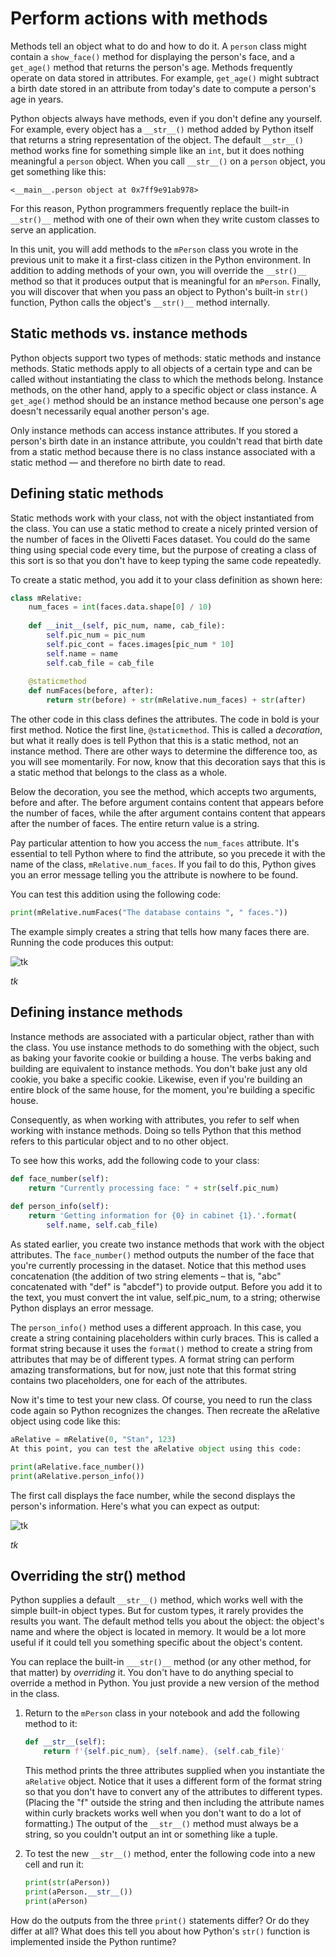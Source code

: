 # Perform actions with methods

Methods tell an object what to do and how to do it. A `person` class might contain a `show_face()` method for displaying the person's face, and a `get_age()` method that returns the person's age. Methods frequently operate on data stored in attributes. For example, `get_age()` might subtract a birth date stored in an attribute from today's date to compute a person's age in years. 

Python objects always have methods, even if you don't define any yourself. For example, every object has a `__str__()` method added by Python itself that returns a string representation of the object. The default `__str__()` method works fine for something simple like an `int`, but it does nothing meaningful a `person` object. When you call `__str__()` on a `person` object, you get something like this:

`<__main__.person object at 0x7ff9e91ab978>`

For this reason, Python programmers frequently replace the built-in `__str()__` method with one of their own when they write custom classes to serve an application.

In this unit, you will add methods to the `mPerson` class you wrote in the previous unit to make it a first-class citizen in the Python environment. In addition to adding methods of your own, you will override the `__str()__` method so that it produces output that is meaningful for an `mPerson`. Finally, you will discover that when you pass an object to Python's built-in `str()` function, Python calls the object's `__str()__` method internally.

## Static methods vs. instance methods

Python objects support two types of methods: static methods and instance methods. Static methods apply to all objects of a certain type and can be called without instantiating the class to which the methods belong. Instance methods, on the other hand, apply to a specific object or class instance. A `get_age()` method should be an instance method because one person's age doesn't necessarily equal another person's age.

Only instance methods can access instance attributes. If you stored a person's birth date in an instance attribute, you couldn't read that birth date from a static method because there is no class instance associated with a static method — and therefore no birth date to read.  

## Defining static methods

Static methods work with your class, not with the object instantiated from the class. You can use a static method to create a nicely printed version of the number of faces in the Olivetti Faces dataset. You could do the same thing using special code every time, but the purpose of creating a class of this sort is so that you don't have to keep typing the same code repeatedly.

To create a static method, you add it to your class definition as shown here:

```python
class mRelative:
    num_faces = int(faces.data.shape[0] / 10)
    
    def __init__(self, pic_num, name, cab_file):
        self.pic_num = pic_num
        self.pic_cont = faces.images[pic_num * 10]
        self.name = name
        self.cab_file = cab_file
    
    @staticmethod
    def numFaces(before, after):
        return str(before) + str(mRelative.num_faces) + str(after)
```

The other code in this class defines the attributes. The code in bold is your first method. Notice the first line, `@staticmethod`. This is called a *decoration*, but what it really does is tell Python that this is a static method, not an instance method. There are other ways to determine the difference too, as you will see momentarily. For now, know that this decoration says that this is a static method that belongs to the class as a whole.

Below the decoration, you see the method, which accepts two arguments, before and after. The before argument contains content that appears before the number of faces, while the after argument contains content that appears after the number of faces. The entire return value is a string.

Pay particular attention to how you access the `num_faces` attribute. It's essential to tell Python where to find the attribute, so you precede it with the name of the class, `mRelative.num_faces`. If you fail to do this, Python gives you an error message telling you the attribute is nowhere to be found.

You can test this addition using the following code:

```python
print(mRelative.numFaces("The database contains ", " faces."))
```

The example simply creates a string that tells how many faces there are. Running the code produces this output:

![tk](media/tk.png)

_tk_

## Defining instance methods

Instance methods are associated with a particular object, rather than with the class. You use instance methods to do something with the object, such as baking your favorite cookie or building a house. The verbs baking and building are equivalent to instance methods. You don't bake just any old cookie, you bake a specific cookie. Likewise, even if you're building an entire block of the same house, for the moment, you're building a specific house.

Consequently, as when working with attributes, you refer to self when working with instance methods. Doing so tells Python that this method refers to this particular object and to no other object.

To see how this works, add the following code to your class:

```python
def face_number(self):
    return "Currently processing face: " + str(self.pic_num)
    
def person_info(self):
    return 'Getting information for {0} in cabinet {1}.'.format(
        self.name, self.cab_file)
```

As stated earlier, you create two instance methods that work with the object attributes. The `face_number()` method outputs the number of the face that you're currently processing in the dataset. Notice that this method uses concatenation (the addition of two string elements – that is, "abc" concatenated with "def" is "abcdef") to provide output. Before you add it to the text, you must convert the int value, self.pic_num, to a string; otherwise Python displays an error message.

The `person_info()` method uses a different approach. In this case, you create a string containing placeholders within curly braces. This is called a format string because it uses the `format()` method to create a string from attributes that may be of different types. A format string can perform amazing transformations, but for now, just note that this format string contains two placeholders, one for each of the attributes.

Now it's time to test your new class. Of course, you need to run the class code again so Python recognizes the changes. Then recreate the aRelative object using code like this:

```python
aRelative = mRelative(0, "Stan", 123)
At this point, you can test the aRelative object using this code:

print(aRelative.face_number())
print(aRelative.person_info())
```

The first call displays the face number, while the second displays the person's information. Here's what you can expect as output:

![tk](media/tk.png)

_tk_

## Overriding the __str__() method

Python supplies a default `__str__()` method, which works well with the simple built-in object types. But for custom types, it rarely provides the results you want. The default method tells you about the object: the object's name and where the object is located in memory. It would be a lot more useful if it could tell you something specific about the object's content. 

You can replace the built-in `___str()__` method (or any other method, for that matter) by *overriding* it. You don't have to do anything  special to override a method in Python. You just provide a new version of the method in the class.

1. Return to the `mPerson` class in your notebook and add the following method to it:

	```python
	def __str__(self):
	    return f'{self.pic_num}, {self.name}, {self.cab_file}'
	```

	This method prints the three attributes supplied when you instantiate the `aRelative` object. Notice that it uses a different form of the format string so that you don't have to convert any of the attributes to different types. (Placing the "f" outside the string and then including the attribute names within curly brackets works well when you don't want to do a lot of formatting.) The output of the `__str__()` method must always be a string, so you couldn't output an int or something like a tuple.

1. To test the new `__str__()` method, enter the following code into a new cell and run it:

	```python
	print(str(aPerson))
	print(aPerson.__str__())
	print(aPerson)
	```

How do the outputs from the three `print()` statements differ? Or do they differ at all? What does this tell you about how Python's `str()` function is implemented inside the Python runtime?